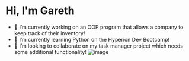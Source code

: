 # Hi, I'm Gareth
- 🔭 I’m currently working on an OOP program that allows a company to keep track of their inventory!
- 🌱 I’m currently learning Python on the Hyperion Dev Bootcamp!
- 👯 I’m looking to collaborate on my task manager project which needs some additional functionality!
![image](https://user-images.githubusercontent.com/124776767/217530231-eb7fd36d-aa33-4424-8871-2541c54ea5b4.png)

